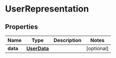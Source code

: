 
# UserRepresentation

## Properties
Name | Type | Description | Notes
------------ | ------------- | ------------- | -------------
**data** | [**UserData**](UserData.md) |  |  [optional]



